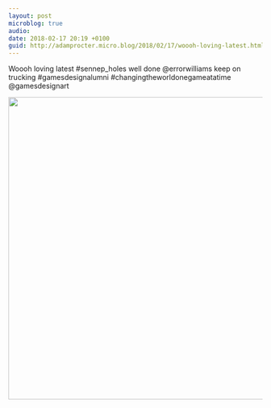 ```yaml
---
layout: post
microblog: true
audio: 
date: 2018-02-17 20:19 +0100
guid: http://adamprocter.micro.blog/2018/02/17/woooh-loving-latest.html
---
```

Woooh loving latest #sennep_holes well done @errorwilliams keep on trucking #gamesdesignalumni #changingtheworldonegameatatime @gamesdesignart

<img src="http://discursive.adamprocter.co.uk/uploads/2018/15bdb58c54.jpg" width="600" height="600" />
